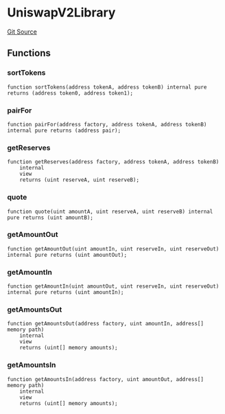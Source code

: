 # UniswapV2Library
[Git Source](https://github.com/KlimaDAO/klimadao-solidity/blob/b98fc1e8b7dcf2a7b80bbaba384c8c84431739fc/src/integrations/sushixklima/SushiRouterV02.sol)


## Functions
### sortTokens


```solidity
function sortTokens(address tokenA, address tokenB) internal pure returns (address token0, address token1);
```

### pairFor


```solidity
function pairFor(address factory, address tokenA, address tokenB) internal pure returns (address pair);
```

### getReserves


```solidity
function getReserves(address factory, address tokenA, address tokenB)
    internal
    view
    returns (uint reserveA, uint reserveB);
```

### quote


```solidity
function quote(uint amountA, uint reserveA, uint reserveB) internal pure returns (uint amountB);
```

### getAmountOut


```solidity
function getAmountOut(uint amountIn, uint reserveIn, uint reserveOut) internal pure returns (uint amountOut);
```

### getAmountIn


```solidity
function getAmountIn(uint amountOut, uint reserveIn, uint reserveOut) internal pure returns (uint amountIn);
```

### getAmountsOut


```solidity
function getAmountsOut(address factory, uint amountIn, address[] memory path)
    internal
    view
    returns (uint[] memory amounts);
```

### getAmountsIn


```solidity
function getAmountsIn(address factory, uint amountOut, address[] memory path)
    internal
    view
    returns (uint[] memory amounts);
```

